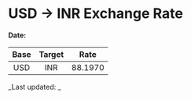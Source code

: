 # USD → INR Exchange Rate

**Date:** 

| Base | Target | Rate  |
|:----:|:------:|:-----:|
| USD  | INR    | 88.1970 |

_Last updated: _